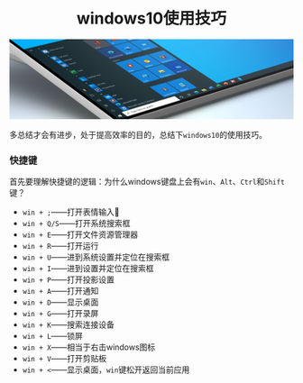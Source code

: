 <div style="text-align:center;">
    <h1>
        windows10使用技巧
    </h1>
    <img src="./static/imgs/windows_bg.png" />
</div>

多总结才会有进步，处于提高效率的目的，总结下`windows10`的使用技巧。

### 快捷键

首先要理解快捷键的逻辑：为什么windows键盘上会有`win`、`Alt`、`Ctrl`和`Shift`键？

+ `win + ;`——打开表情输入🤞
+ `win + Q/S`——打开系统搜索框
+ `win + E`——打开文件资源管理器
+ `win + R`——打开运行
+ `win + U`——进到系统设置并定位在搜索框
+ `win + I`——进到设置并定位在搜索框
+ `win + P`——打开投影设置
+ `win + A`——打开通知
+ `win + D`——显示桌面
+ `win + G`——打开录屏
+ `win + K`——搜索连接设备
+ `win + L`——锁屏
+ `win + X`——相当于右击windows图标
+ `win + V`——打开剪贴板
+ `win + <`——显示桌面，`win`键松开返回当前应用


